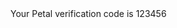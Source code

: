 <?xml version="1.0" encoding="UTF-8"?><Response><Say loop="0">Your Petal verification code is 123456</Say></Response>
